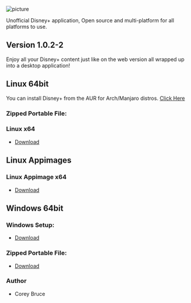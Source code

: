 ![picture](https://i.imgur.com/1scKut2.png)

Unofficial Disney+ application, Open source and multi-platform for all platforms to use.

## Version 1.0.2-2

Enjoy all your Disney+ content just like on the web version all wrapped up into a desktop application!


 ## Linux 64bit

 You can install Disney+ from the AUR for Arch/Manjaro distros.
 [Click Here](https://aur.archlinux.org/packages/disneyplus-bin)

 ### Zipped Portable File:

 ### Linux x64
 - [Download](https://gitlab.com/disneyplusdesktop/binaries/1.0.2-1/-/raw/main/DisneyPlus-linux-x64.tar.xz)
 
 ## Linux Appimages

  ### Linux Appimage x64
 - [Download](https://gitlab.com/disneyplusdesktop/binaries/1.0.2-1raw/main/DisneyPlus-x64.AppImage)


 ## Windows 64bit

 ### Windows Setup:
 - [Download](https://gitlab.com/disneyplusdesktop/binaries/1.0.2-1/-/raw/main/DisneyPlus%20Setup.exe)

 ### Zipped Portable File:
 - [Download](https://gitlab.com/disneyplusdesktop/binaries/1.0.2-1/-/raw/main/DisneyPlus-win32-x64.zip)

 ### Author
  * Corey Bruce
